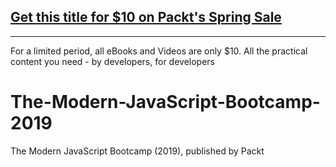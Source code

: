 ## [Get this title for $10 on Packt's Spring Sale](https://www.packt.com/V14926?utm_source=github&utm_medium=packt-github-repo&utm_campaign=spring_10_dollar_2022)
-----
For a limited period, all eBooks and Videos are only $10. All the practical content you need \- by developers, for developers

# The-Modern-JavaScript-Bootcamp-2019
The Modern JavaScript Bootcamp (2019), published by Packt
